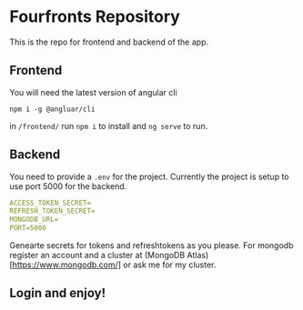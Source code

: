# Fourfronts Repository

This is the repo for frontend and backend of the app.

## Frontend
You will need the latest version of angular cli

```shell
npm i -g @angluar/cli
```

in `/frontend/` run `npm i` to install and  `ng serve` to run.

## Backend
You need to provide a `.env` for the project. Currently the project is setup to use port 5000 for the backend.

```yaml
ACCESS_TOKEN_SECRET=
REFRESH_TOKEN_SECRET=
MONGODB_URL=
PORT=5000
```

Genearte secrets for tokens and refreshtokens as you please.
For mongodb register an account and a cluster at (MongoDB Atlas)[https://www.mongodb.com/] or ask me for my cluster.

## Login and enjoy!
